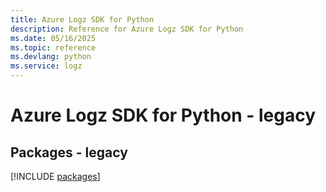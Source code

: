 ```yaml
---
title: Azure Logz SDK for Python
description: Reference for Azure Logz SDK for Python
ms.date: 05/16/2025
ms.topic: reference
ms.devlang: python
ms.service: logz
---
```

# Azure Logz SDK for Python - legacy
## Packages - legacy
[!INCLUDE [packages](logz-index.md)]